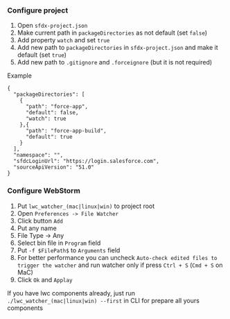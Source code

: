 ### Configure project
1. Open `sfdx-project.json`
2. Make current path in `packageDirectories` as not default (set `false`)
3. Add property `watch` and set `true`
4. Add new path to `packageDirectories` in `sfdx-project.json` and make it default (set `true`)
5. Add new path to `.gitignore` and `.forceignore` (but it is not required)

Example

```
{
  "packageDirectories": [
    {
      "path": "force-app",
      "default": false,
      "watch": true
    },{
      "path": "force-app-build",
      "default": true
    }
  ],
  "namespace": "",
  "sfdcLoginUrl": "https://login.salesforce.com",
  "sourceApiVersion": "51.0"
}
```

### Configure WebStorm
1. Put `lwc_watcher_(mac|linux|win)` to project root
2. Open `Preferences -> File Watcher`
3. Click button `Add`
4. Put any name
5. File Type -> Any
6. Select bin file in `Program` field
7. Put `-f $FilePath$` to `Arguments` field
8. For better performance you can uncheck `Auto-check edited files to trigger the watcher` and run watcher only if press `Ctrl + S` (`Cmd + S` on MaC)
9. Click `Ok` and `Applay`

If you have lwc components already, just run `./lwc_watcher_(mac|linux|win) --first` in CLI for prepare all yours components
